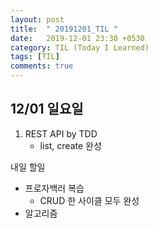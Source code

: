 ```yaml
---
layout: post
title:  " 20191201_TIL "
date:   2019-12-01 23:30 +0530
category: TIL (Today I Learned)
tags: [TIL]
comments: true
---
```




## 12/01 일요일



1. REST API by TDD
   - list, create 완성



내일 할일

- 프로자백러 복습
  - CRUD 한 사이클 모두 완성
- 알고리즘